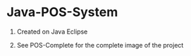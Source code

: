 # Java-POS-System

1. Created on Java Eclipse

2. See POS-Complete for the complete image of the project
